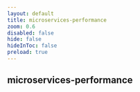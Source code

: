 ```yaml
---
layout: default 
title: microservices-performance  
zoom: 0.6   
disabled: false 
hide: false 
hideInToc: false    
preload: true   
---
```



## microservices-performance   
